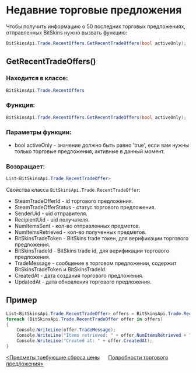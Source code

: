 ﻿# Недавние торговые предложения

Чтобы получить информацию о 50 последних торговых предложениях, отправленных BitSkins нужно вызвать функцию:

```csharp
BitSkinsApi.Trade.RecentOffers.GetRecentTradeOffers(bool activeOnly);
```

## GetRecentTradeOffers()

### Находится в классе:

```csharp
BitSkinsApi.Trade.RecentOffers
```

### Функция:

```csharp
BitSkinsApi.Trade.RecentOffers.GetRecentTradeOffers(bool activeOnly);
```

### Параметры функции:
* bool activeOnly - значение должно быть равно 'true', если вам нужны только торговые предложения, активные в данный момент.

### Возвращает:

```csharp
List<BitSkinsApi.Trade.RecentTradeOffer>
```

Свойства класса ```BitSkinsApi.Trade.RecentTradeOffer```:
* SteamTradeOfferId - id торгового предложения.
* SteamTradeOfferStatus - статус торгового предложения.
* SenderUid - uid отправителя.
* RecipientUid - uid получателя.
* NumItemsSent - кол-во отправленных предметов.
* NumItemsRetrieved - кол-во полученных предметов.
* BitSkinsTradeToken - BitSkins trade токен, для верификации торгового предложения.
* BitSkinsTradeId - BitSkins trade id, для верификации торгового предложения.
* TradeMessage - сообщение в торговом предложении, содержит BitSkinsTradeToken и BitSkinsTradeId.
* CreatedAt - дата создания торгового предложения.
* UpdatedAt - дата обновления торгового предложения.

## Пример

```csharp
List<BitSkinsApi.Trade.RecentTradeOffer> offers = BitSkinsApi.Trade.RecentOffers.GetRecentTradeOffers(false);
foreach (BitSkinsApi.Trade.RecentTradeOffer offer in offers)
{
    Console.WriteLine(offer.TradeMessage);
    Console.WriteLine("Items retrieved: " + offer.NumItemsRetrieved + " Items sent: " + offer.NumItemsSent);
    Console.WriteLine("Created at: " + offer.CreatedAt);
}
```

[<Предметы требующие сброса цены](https://github.com/Captious99/BitSkinsApi/blob/master/docs/ru/market/reset_price_items.md) &nbsp;&nbsp;&nbsp;&nbsp; [Подробности торгового предложения>](https://github.com/Captious99/BitSkinsApi/blob/master/docs/ru/trade/trade_details.md)